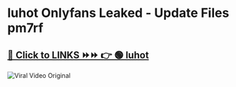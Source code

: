 
 # luhot Onlyfans Leaked - Update Files pm7rf

## <h2><a href="https://clipsfans.com/luhot&ref=git">🔗 Click to LINKS ⏩⏩ 👉 🟢 luhot </a></h2>

<a href="https://clipsfans.com/luhot&ref=git" rel="nofollow" data-target="animated-image.originalLink"><img src="https://i.ibb.co.com/xMMVF88/686577567.gif" alt="Viral Video Original" style="max-width: 100%; display: inline-block;" data-target="animated-image.originalImage"></a>

